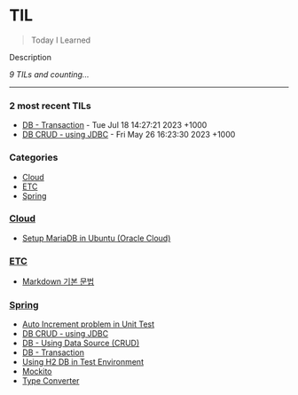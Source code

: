 # TIL
> Today I Learned

Description


_9 TILs and counting..._

---

### 2 most recent TILs

- [DB - Transaction](Spring/DB-transaction.md) - Tue Jul 18 14:27:21 2023 +1000
- [DB CRUD - using JDBC](Spring/DB-crud-jdbc.md) - Fri May 26 16:23:30 2023 +1000

### Categories

- [Cloud](#Cloud)
- [ETC](#ETC)
- [Spring](#Spring)

### [Cloud](#Cloud)
- [Setup MariaDB in Ubuntu (Oracle Cloud)](Cloud/MariaDbSetup.md)

### [ETC](#ETC)
- [Markdown 기본 문법](ETC/Markdown-basic-syntex.md)

### [Spring](#Spring)
- [Auto Increment problem in Unit Test](Spring/AutoIncrementInTestDB.md)
- [DB CRUD - using JDBC](Spring/DB-crud-jdbc.md)
- [DB - Using Data Source (CRUD)](Spring/DB-datasource.md)
- [DB - Transaction](Spring/DB-transaction.md)
- [Using H2 DB in Test Environment](Spring/DataJPATestDbSetting.md)
- [Mockito](Spring/Mockito.md)
- [Type Converter](Spring/typeConverter.md)

[1]: https://simonwillison.net/2020/Apr/20/self-rewriting-readme/
[2]: https://github.com/jbranchaud/til

